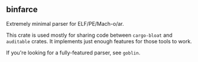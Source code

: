 ## binfarce

Extremely minimal parser for ELF/PE/Mach-o/ar.

This crate is used mostly for sharing code between `cargo-bloat` and `auditable` crates. It implements just enough features for those tools to work.

If you're looking for a fully-featured parser, see `goblin`.
